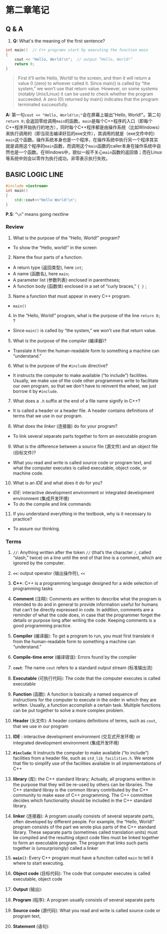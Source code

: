 # 第二章笔记

## Q & A

1. **Q:** What's the meaning of the first sentence?

  ```c++
  int main()  // C++ programs start by executing the function main
  {
      cout << "Hello, World!\n";  // output “Hello, World!”
      return 0;
  }
  ```
  > First it’ll write Hello, World! to the screen, and then it will return a value 0 (zero) to whoever called it.
  > Since main() is called by “the system,” we won’t use that return value.
  > However, on some systems (notably Unix/Linux) it can be used to check whether the program succeeded.
  > A zero (0) returned by main() indicates that the program terminated successfully.

  **A:**  第一句`cout << "Hello, World!\n;"`会在屏幕上输出"Hello, World!"。第二句`return 0;`会返回零给调用`main`的函数。`main`是每个C++程序的入口（即每个C++程序开始执行的地方），同时每个C++程序都是由操作系统（比如Windows）来执行调用的（即当双击编译好后的exe文件），其调用的就是（exe文件中的）`main`这个函数。操作系统本身也是一个程序，在操作系统中执行另一个程序其实就是调用这个程序的`main`函数，而调用这个`main`函数的caller本身在操作系统中自然也是一个函数。在Windows中，貌似一般不关心`main`函数的返回值；而在Linux等系统中则会以零作为执行成功，非零表示执行失败。

## BASIC LOGIC LINE

```c++
#include <iostream>
int main()
{
	std::cout<<"Hello World!\n";
}
```

**P.S**: 
“`\n`” means going nextline

### Review

1. What is the purpose of the “Hello, World!” program?
  * To show the “Hello, world!” in the screen

2. Name the four parts of a function.
  * A return type (返回类型), here `int`;
  * A name (函数名), here `main`; 
  * A parameter list (参数列表) enclosed in parentheses; 
  * A function body (函数体) enclosed in a set of “curly braces,” `{ }` ;

3. Name a function that must appear in every C++ program.
  * `main()`

4. In the “Hello, World!” program, what is the purpose of the line `return 0;` ?
  * Since `main()` is called by “the system,” we won’t use that return value.

5. What is the purpose of the *compiler* (编译器)?
  * Translate it from the human-readable form to something a machine can “understand.”

6. What is the purpose of the `#include` directive?
  * It instructs the computer to make available (“to include”) facilities.  Usually, we make use of the code other programmers write to facilitate our own program, so that we don't have to reinvent the wheel, we just borrow it by `#include`.

7. What does a `.h` suffix at the end of a file name signify in C++?
  * It is called a header or a header file.  A header contains definitions of terms that we use in our program.

8. What does the *linker* (连接器) do for your program?
  * To link several separate parts together to form an executable program

9. What is the difference between a source file (源文件) and an object file (目标文件)?
  * What you read and write is called source code or program text, and what the computer executes is called executable, object code, or machine code.

10. What is an *IDE* and what does it do for you?
  * *IDE*: interactive development environment or integrated development environment (集成开发环境)
  * To do the compile and link commands

11. If you understand everything in the textbook, why is it necessary to practice?
  * To assure our thinking.

### Terms

1. **`//`**: Anything written after the token `//` (that’s the character `/`, called “slash,” twice) on a line until the end of that line is a comment, which are ignored by the computer.

2. **`<<`**: output operator (输出操作符), `<<`

3. **C++**: C++ is a programming language designed for a wide selection of programming tasks

4. **Comment** (注释): Comments are written to describe what the program is intended to do and in general to provide information useful for humans that can’t be directly expressed in code.  In addition, comments are a reminder of what the code does, in case that the programmer forget the details or purpose long after writing the code.  Keeping comments is a good programming practice.

5. **Compiler** (编译器): To get a program to run, you must first translate it from the human-readable form to something a machine can “understand.”

6. **Compile-time error** (编译错误): Errors found by the compiler

7. **`cout`**: The name `cout` refers to a standard output stream (标准输出流)

8. **Executable** (可执行代码): The code that the computer executes is called executable

9. **Function** (函数): A function is basically a named sequence of instructions for the computer to execute in the order in which they are written.  Usually, a function accomplish a certain task.  Multiple functions can be put together to solve a more complex problem.

10. **Header** (头文件): A header contains definitions of terms, such as `cout`, that we use in our program

11. **IDE** : interactive development environment (交互式开发环境) or integrated development environment (集成开发环境)

12. **`#include`**: It instructs the computer to make available (“to include”) facilities from a header file, such as `std_lib_facilities.h`. We wrote that file to simplify use of the facilities available in all implementations of C++

13. **library** (库): the C++ standard library; Actually, all programs written in the purpose that they will be re-used by others can be libraries.  The C++ standard libray is the common library contributed by the C++ community to make ease of C++ programming.  The C++ committee decides which functionality should be included in the C++ standard library.

14. **linker** (连接器): A program usually consists of several separate parts, often developed by different people. For example, the “Hello, World!” program consists of the part we wrote plus parts of the C++ standard library. These separate parts (sometimes called translation units) must be compiled and the resulting object code files must be linked together to form an executable program. The program that links such parts together is (unsurprisingly) called a linker

15. **`main()`**: Every C++ program must have a function called `main` to tell it where to start executing.

16. **Object code** (目标代码): The code that computer executes is called executable, object code

17. **Output** (输出): 

18. **Program** (程序): A program usually consists of several separate parts

19. **Source code** (源代码): What you read and write is called source code or program text,

20. **Statement** (语句): 

